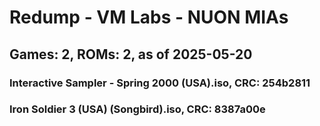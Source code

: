 # Redump - VM Labs - NUON MIAs
## Games: 2, ROMs: 2, as of 2025-05-20

### Interactive Sampler - Spring 2000 (USA).iso, CRC: 254b2811
### Iron Soldier 3 (USA) (Songbird).iso, CRC: 8387a00e
